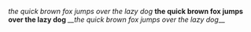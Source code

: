 *the quick brown fox jumps over the lazy dog* **the quick brown fox jumps over the lazy dog** *__the quick brown fox jumps over the lazy dog*__
